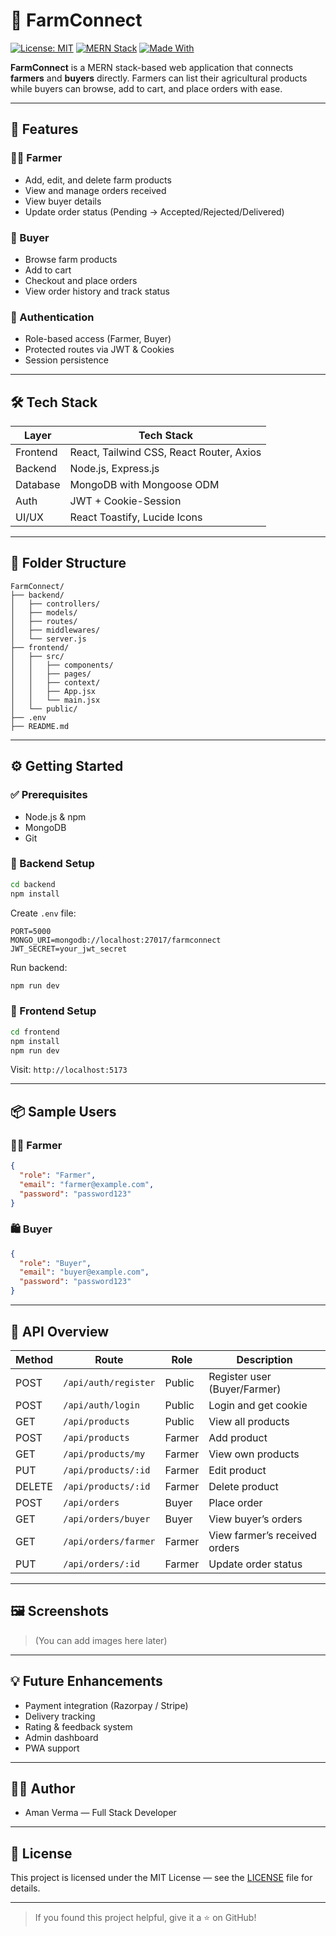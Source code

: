 
# 🌾 FarmConnect

[![License: MIT](https://img.shields.io/badge/License-MIT-green.svg)](https://opensource.org/licenses/MIT)
[![MERN Stack](https://img.shields.io/badge/stack-MERN-blue)]()
[![Made With](https://img.shields.io/badge/Made%20with-❤️-red)]()

**FarmConnect** is a MERN stack-based web application that connects **farmers** and **buyers** directly. Farmers can list their agricultural products while buyers can browse, add to cart, and place orders with ease.

---

## 🚀 Features

### 👨‍🌾 Farmer
- Add, edit, and delete farm products
- View and manage orders received
- View buyer details
- Update order status (Pending → Accepted/Rejected/Delivered)

### 🛒 Buyer
- Browse farm products
- Add to cart
- Checkout and place orders
- View order history and track status

### 🔐 Authentication
- Role-based access (Farmer, Buyer)
- Protected routes via JWT & Cookies
- Session persistence

---

## 🛠️ Tech Stack

| Layer     | Tech Stack                             |
|-----------|----------------------------------------|
| Frontend  | React, Tailwind CSS, React Router, Axios |
| Backend   | Node.js, Express.js                    |
| Database  | MongoDB with Mongoose ODM              |
| Auth      | JWT + Cookie-Session                   |
| UI/UX     | React Toastify, Lucide Icons           |

---

## 📂 Folder Structure

```
FarmConnect/
├── backend/
│   ├── controllers/
│   ├── models/
│   ├── routes/
│   ├── middlewares/
│   └── server.js
├── frontend/
│   ├── src/
│   │   ├── components/
│   │   ├── pages/
│   │   ├── context/
│   │   ├── App.jsx
│   │   └── main.jsx
│   └── public/
├── .env
├── README.md
```

---

## ⚙️ Getting Started

### ✅ Prerequisites

- Node.js & npm
- MongoDB
- Git

### 🔧 Backend Setup

```bash
cd backend
npm install
```

Create `.env` file:

```env
PORT=5000
MONGO_URI=mongodb://localhost:27017/farmconnect
JWT_SECRET=your_jwt_secret
```

Run backend:
```bash
npm run dev
```

### 🎨 Frontend Setup

```bash
cd frontend
npm install
npm run dev
```

Visit: `http://localhost:5173`

---

## 📦 Sample Users

### 👨‍🌾 Farmer
```json
{
  "role": "Farmer",
  "email": "farmer@example.com",
  "password": "password123"
}
```

### 🛍️ Buyer
```json
{
  "role": "Buyer",
  "email": "buyer@example.com",
  "password": "password123"
}
```

---

## 📄 API Overview

| Method | Route                  | Role     | Description                  |
|--------|------------------------|----------|------------------------------|
| POST   | `/api/auth/register`   | Public   | Register user (Buyer/Farmer) |
| POST   | `/api/auth/login`      | Public   | Login and get cookie         |
| GET    | `/api/products`        | Public   | View all products            |
| POST   | `/api/products`        | Farmer   | Add product                  |
| GET    | `/api/products/my`     | Farmer   | View own products            |
| PUT    | `/api/products/:id`    | Farmer   | Edit product                 |
| DELETE | `/api/products/:id`    | Farmer   | Delete product               |
| POST   | `/api/orders`          | Buyer    | Place order                  |
| GET    | `/api/orders/buyer`    | Buyer    | View buyer’s orders          |
| GET    | `/api/orders/farmer`   | Farmer   | View farmer’s received orders |
| PUT    | `/api/orders/:id`      | Farmer   | Update order status          |

---

## 🖼️ Screenshots

> (You can add images here later)

---

## 💡 Future Enhancements

- Payment integration (Razorpay / Stripe)
- Delivery tracking
- Rating & feedback system
- Admin dashboard
- PWA support

---

## 👨‍💻 Author

- Aman Verma — Full Stack Developer  

---

## 📄 License

This project is licensed under the MIT License — see the [LICENSE](LICENSE) file for details.

---

> If you found this project helpful, give it a ⭐ on GitHub!
